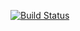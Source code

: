 [![Build Status](https://travis-ci.com/kaelhell/geometry.svg?branch=master)](https://travis-ci.com/kaelhell/geometry)
